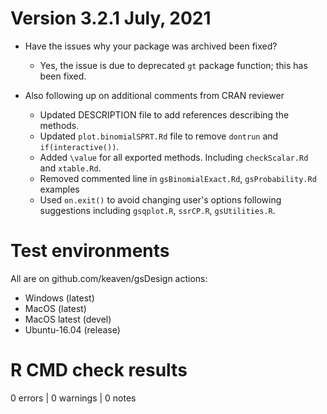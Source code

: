# Version 3.2.1 July, 2021

- Have the issues why your package was archived been fixed?
  + Yes, the issue is due to deprecated `gt` package function; this has been fixed.
  
- Also following up on additional comments from CRAN reviewer
    - Updated DESCRIPTION file to add references describing the methods.
    - Updated `plot.binomialSPRT.Rd` file to remove `dontrun` and `if(interactive())`. 
    - Added `\value` for all exported methods. Including `checkScalar.Rd` and `xtable.Rd`. 
    - Removed commented line in `gsBinomialExact.Rd`, `gsProbability.Rd` examples 
    - Used `on.exit()` to avoid changing user's options following suggestions including `gsqplot.R`, `ssrCP.R`, `gsUtilities.R`.

# Test environments

All are on github.com/keaven/gsDesign actions:

- Windows (latest)
- MacOS (latest)
- MacOS latest (devel)
- Ubuntu-16.04 (release)

# R CMD check results

0 errors | 0 warnings | 0 notes
